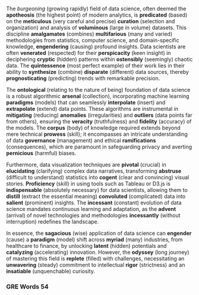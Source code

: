 The *burgeoning* (growing rapidly) field of data science, often deemed the **apotheosis** (the highest point) of modern analytics, is **predicated** (based) on the **meticulous** (very careful and precise) **curation** (selection and organization) and analysis of **voluminous** (large in volume) datasets. This discipline **amalgamates** (combines) **multifarious** (many and varied) methodologies from statistics, computer science, and domain-specific knowledge, **engendering** (causing) profound insights. Data scientists are often **venerated** (respected) for their **perspicacity** (keen insight) in deciphering **cryptic** (hidden) patterns within **ostensibly** (seemingly) chaotic data. The **quintessence** (most perfect example) of their work lies in their ability to **synthesize** (combine) **disparate** (different) data sources, thereby **prognosticating** (predicting) trends with remarkable precision.

The **ontological** (relating to the nature of being) foundation of data science is a robust algorithmic **arsenal** (collection), incorporating machine learning **paradigms** (models) that can seamlessly **interpolate** (insert) and **extrapolate** (extend) data points. These algorithms are instrumental in **mitigating** (reducing) **anomalies** (irregularities) and **outliers** (data points far from others), ensuring the **veracity** (truthfulness) and **fidelity** (accuracy) of the models. The **corpus** (body) of knowledge required extends beyond mere technical **prowess** (skill); it encompasses an intricate understanding of data **governance** (management) and ethical **ramifications** (consequences), which are paramount in safeguarding privacy and averting **pernicious** (harmful) biases.

Furthermore, data visualization techniques are **pivotal** (crucial) in **elucidating** (clarifying) complex data narratives, transforming **abstruse** (difficult to understand) statistics into **cogent** (clear and convincing) visual stories. **Proficiency** (skill) in using tools such as Tableau or D3.js is **indispensable** (absolutely necessary) for data scientists, allowing them to **distill** (extract the essential meaning) **convoluted** (complicated) data into **salient** (prominent) insights. The **incessant** (constant) evolution of data science mandates continuous learning and adaptation, as the **advent** (arrival) of novel technologies and methodologies **incessantly** (without interruption) redefines the landscape.

In essence, the **sagacious** (wise) application of data science can **engender** (cause) a **paradigm** (model) shift across **myriad** (many) industries, from healthcare to finance, by unlocking **latent** (hidden) potentials and **catalyzing** (accelerating) innovation. However, the **odyssey** (long journey) of mastering this field is **replete** (filled) with challenges, necessitating an **unwavering** (steady) commitment to intellectual **rigor** (strictness) and an **insatiable** (unquenchable) curiosity.
### GRE Words 54
